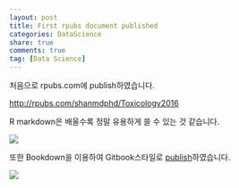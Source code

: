 ```yaml
---
layout: post
title: First rpubs document published
categories: DataScience
share: true
comments: true
tag: [Data Science]
---
```

처음으로 rpubs.com에 publish하였습니다.

http://rpubs.com/shanmdphd/Toxicology2016

R markdown은 배울수록 정말 유용하게 쓸 수 있는 것 같습니다.

![](http://i.imgur.com/rHuuDuZ.png)

또한 Bookdown을 이용하여 Gitbook스타일로 [publish](http://shanmdphd.github.io/ConferencesBook/)하였습니다.

![](http://i.imgur.com/OQzxETu.png)


